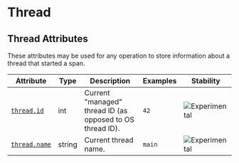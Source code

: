 <!--- Hugo front matter used to generate the website version of this page:
--->

<!-- NOTE: THIS FILE IS AUTOGENERATED. DO NOT EDIT BY HAND. -->
<!-- see templates/registry/markdown/attribute_namespace.md.j2 -->

# Thread

## Thread Attributes

These attributes may be used for any operation to store information about a thread that started a span.

| Attribute                           | Type   | Description                                               | Examples | Stability                                                        |
| ----------------------------------- | ------ | --------------------------------------------------------- | -------- | ---------------------------------------------------------------- |
| <a id="" href="#">`thread.id`</a>   | int    | Current "managed" thread ID (as opposed to OS thread ID). | `42`     | ![Experimental](https://img.shields.io/badge/-experimental-blue) |
| <a id="" href="#">`thread.name`</a> | string | Current thread name.                                      | `main`   | ![Experimental](https://img.shields.io/badge/-experimental-blue) |

